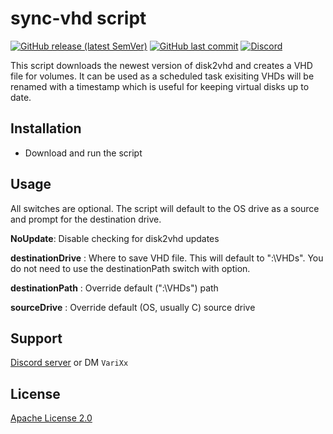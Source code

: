 #  sync-vhd script

[![GitHub release (latest SemVer)](https://img.shields.io/github/v/release/aosterwyk/sync-vhd?sort=semver)](https://github.com/aosterwyk/sync-vhd/releases) [![GitHub last commit](https://img.shields.io/github/last-commit/aosterwyk/sync-vhd)](https://github.com/aosterwyk/sync-vhd/commits/master) [![Discord](https://img.shields.io/discord/90687557523771392?color=000000&label=%20&logo=discord)](https://discord.gg/QNppY7T) 

This script downloads the newest version of disk2vhd and creates a VHD file for volumes. It can be used as a scheduled task exisiting VHDs will be renamed with a timestamp which is useful for keeping virtual disks up to date. 

## Installation

- Download and run the script

## Usage

All switches are optional. The script will default to the OS drive as a source and prompt for the destination drive.

**NoUpdate**: Disable checking for disk2vhd updates

**destinationDrive** <drive letter>: Where to save VHD file. This will default to "<drive letter>:\VHDs". You do not need to use the destinationPath switch with option. 

**destinationPath** <path>: Override default ("<drive letter>:\VHDs") path

**sourceDrive** <drive letter>: Override default (OS, usually C) source drive

## Support

[Discord server](https://discord.gg/QNppY7T) or DM `VariXx`

## License
[Apache License 2.0](https://choosealicense.com/licenses/apache-2.0/)
